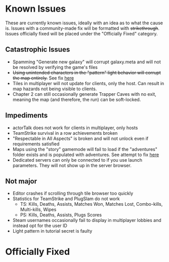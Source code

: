 # Known Issues
These are currently known issues, ideally with an idea as to what the cause is. Issues with a community-made fix will be formatted with ~~strikethrough~~. Issues officially fixed will be placed under the "Officially Fixed" category.

## Catastrophic Issues
- Spamming "Generate new galaxy" will corrupt galaxy.meta and will not be resolved by verifying the game's files
- ~~Using unintended characters in the "pattern" light behavior will corrupt the map entirely.~~ See fix [here](https://github.com/Promethibot/CobaltModificationsPublic/blob/71ac3f2f9d11c599803000c691088b3cf377591b/bugfixes/lightBehaviours.lua)
- Tiles in multiplayer will not update for clients, only the host. Can result in map hazards not being visible to clients.
- Chapter 2 can still occasionally generate Trapper Caves with no exit, meaning the map (and therefore, the run) can be soft-locked.

## Impediments
- actorTalk does not work for clients in multiplayer, only hosts
- TeamStrike survival in a row achievements broken
- "Respectable in All Aspects" is broken and will not unlock even if requirements satisfied
- Maps using the "story" gamemode will fail to load if the "adventures" folder exists and is populated with adventures. See attempt to fix [here](https://github.com/Promethibot/CobaltModificationsPublic/blob/71ac3f2f9d11c599803000c691088b3cf377591b/bugfixes/modeStory.lua)
- Dedicated servers can only be connected to if you use launch parameters. They will not show up in the server browser.

## Not major
- Editor crashes if scrolling through tile browser too quickly
- Statistics for TeamStrike and PlugSlam do not work
    - TS: Kills, Deaths, Assists, Matches Won, Matches Lost, Combo-kills, Multi-kills, Wipes
    - PS: Kills, Deaths, Assists, Plugs Scores
- Steam usernames occasionally fail to display in multiplayer lobbies and instead opt for the user ID
- Light pattern in tutorial secret is faulty

# Officially Fixed
